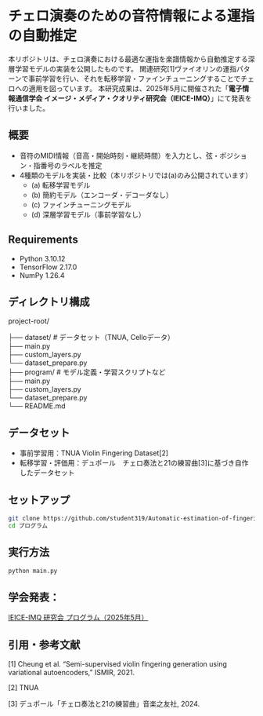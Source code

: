 # チェロ演奏のための音符情報による運指の自動推定

本リポジトリは、チェロ演奏における最適な運指を楽譜情報から自動推定する深層学習モデルの実装を公開したものです。
関連研究[1]ヴァイオリンの運指パターンで事前学習を行い、それを転移学習・ファインチューニングすることでチェロへの適用を図っています。
本研究成果は、2025年5月に開催された「**電子情報通信学会 イメージ・メディア・クオリティ研究会（IEICE-IMQ）**」にて発表を行いました。

## 概要

- 音符のMIDI情報（音高・開始時刻・継続時間）を入力とし、弦・ポジション・指番号のラベルを推定
- 4種類のモデルを実装・比較（本リポジトリでは(a)のみ公開されています）
  - (a) 転移学習モデル
  - (b) 簡約モデル（エンコーダ・デコーダなし）
  - (c) ファインチューニングモデル
  - (d) 深層学習モデル（事前学習なし）

## Requirements

- Python 3.10.12
- TensorFlow 2.17.0
- NumPy 1.26.4

## ディレクトリ構成

project-root/  
  
├── dataset/ # データセット（TNUA, Celloデータ）  
 ├── main.py  
 ├── custom_layers.py  
 └── dataset_prepare.py  
├── program/ # モデル定義・学習スクリプトなど  
 ├── main.py  
 ├── custom_layers.py  
 └── dataset_prepare.py  
└── README.md  

## データセット

- 事前学習用：TNUA Violin Fingering Dataset[2]
- 転移学習・評価用：デュポール　チェロ奏法と21の練習曲[3]に基づき自作したデータセット


## セットアップ

```bash  
git clone https://github.com/student319/Automatic-estimation-of-fingerings-by-note-information-for-cello-performance.git  
cd プログラム
```

## 実行方法  

```bash
python main.py
```


## 学会発表：  
[IEICE-IMQ 研究会 プログラム（2025年5月）](https://ken.ieice.org/ken/program/index.php?tgs_regid=29051ffd263895bed9d2b9d591ba66c06956421ef30b5393bfa12d1b707d3f7a&tgid=IEICE-IMQ)


## 引用・参考文献

[1] Cheung et al. “Semi-supervised violin fingering generation using variational autoencoders,” ISMIR, 2021.

[2] TNUA

[3] デュポール「チェロ奏法と21の練習曲」音楽之友社, 2024.
